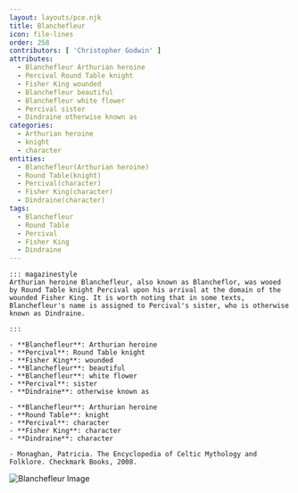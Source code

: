 ```yaml
---
layout: layouts/pce.njk
title: Blanchefleur
icon: file-lines
order: 258
contributors: [ 'Christopher Godwin' ]
attributes:
  - Blanchefleur Arthurian heroine
  - Percival Round Table knight
  - Fisher King wounded
  - Blanchefleur beautiful
  - Blanchefleur white flower
  - Percival sister
  - Dindraine otherwise known as
categories:
  - Arthurian heroine
  - knight
  - character
entities:
  - Blanchefleur(Arthurian heroine)
  - Round Table(knight)
  - Percival(character)
  - Fisher King(character)
  - Dindraine(character)
tags:
  - Blanchefleur
  - Round Table
  - Percival
  - Fisher King
  - Dindraine
---
```

``` tab [group1:Info]
::: magazinestyle
Arthurian heroine Blanchefleur, also known as Blancheflor, was wooed by Round Table knight Percival upon his arrival at the domain of the wounded Fisher King. It is worth noting that in some texts, Blanchefleur's name is assigned to Percival's sister, who is otherwise known as Dindraine.

:::
```
``` tab [group1:Attributes]
- **Blanchefleur**: Arthurian heroine
- **Percival**: Round Table knight
- **Fisher King**: wounded
- **Blanchefleur**: beautiful
- **Blanchefleur**: white flower
- **Percival**: sister
- **Dindraine**: otherwise known as
```
``` tab [group1:Entities]
- **Blanchefleur**: Arthurian heroine
- **Round Table**: knight
- **Percival**: character
- **Fisher King**: character
- **Dindraine**: character
```
``` tab [group1:Sources]
- Monaghan, Patricia. The Encyclopedia of Celtic Mythology and Folklore. Checkmark Books, 2008.
```
![Blanchefleur Image](https://upload.wikimedia.org/wikipedia/commons/9/9a/Edwin_Austin_Abbey_-_Galahad_Parts_from_His_Bride%2C_Blanchefleur.jpg)
